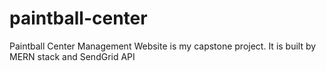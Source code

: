# paintball-center
Paintball Center Management Website is my capstone project. It is built by MERN stack and SendGrid API
